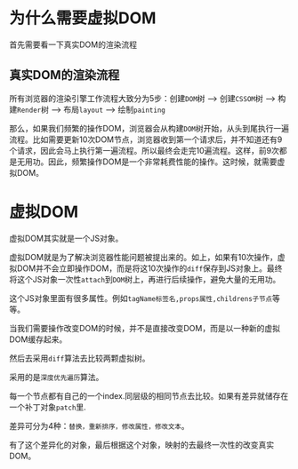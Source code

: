 # 为什么需要虚拟DOM

首先需要看一下真实DOM的渲染流程

## 真实DOM的渲染流程

所有浏览器的渲染引擎工作流程大致分为5步：创建`DOM`树 --> 创建`CSSOM`树 --> 构建`Render`树 --> 布局`layout` --> 绘制`painting`

那么，如果我们频繁的操作DOM，浏览器会从构建`DOM`树开始，从头到尾执行一遍流程。比如需要更新10次DOM节点，浏览器收到第一个请求后，并不知道还有9个请求，因此会马上执行第一遍流程。所以最终会走完10遍流程。这样，前9次都是无用功。因此，频繁操作DOM是一个非常耗费性能的操作。这时候，就需要虚拟DOM。

# 虚拟DOM

虚拟DOM其实就是一个JS对象。

虚拟DOM就是为了解决浏览器性能问题被提出来的。如上，如果有10次操作，虚拟DOM并不会立即操作DOM，而是将这10次操作的`diff`保存到JS对象上。最终将这个JS对象一次性`attach`到`DOM`树上，再进行后续操作，避免大量的无用功。

这个JS对象里面有很多属性。例如`tagName标签名,props属性,childrens子节点`等等。

当我们需要操作改变DOM的时候，并不是直接改变DOM，而是以一种新的虚拟DOM缓存起来。

然后去采用`diff`算法去比较两颗虚拟树。

采用的是`深度优先遍历`算法。

每一个节点都有自己的一个index.同层级的相同节点去比较。如果有差异就储存在一个补丁对象`patch`里.

差异可分为4种：`替换，重新排序，修改属性，修改文本`。

有了这个差异化的对象，最后根据这个对象，映射的去最终一次性的改变真实DOM。

